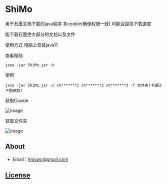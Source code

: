 # ShiMo
用于石墨文档下载的java程序 多cookie(确保权限一致) 可能会提高下载速度 

能下载石墨绝大部分的文档以及文件 

使用方式 电脑上安装java11 

查看帮助 
```
java -jar ShiMo.jar -h 
```
使用
```
java -jar ShiMo.jar -c s%*******1 s%*******2 s%*******3 -f 文件夹(卡通过下图获取) 
```

获取Cookie

![image](https://github.com/Klosw/ShiMo/assets/13143959/64202a29-de56-46f6-a33e-a5bff5b59a3a)


获取文件夹

![image](https://github.com/Klosw/ShiMo/assets/13143959/9555d5bd-f0af-49c6-94cd-da24ca7107d0)




About
--
* Email：kloswc@gmail.com

[License](https://github.com/Klosw/ShiMo/blob/master/LICENSE)
--
 

